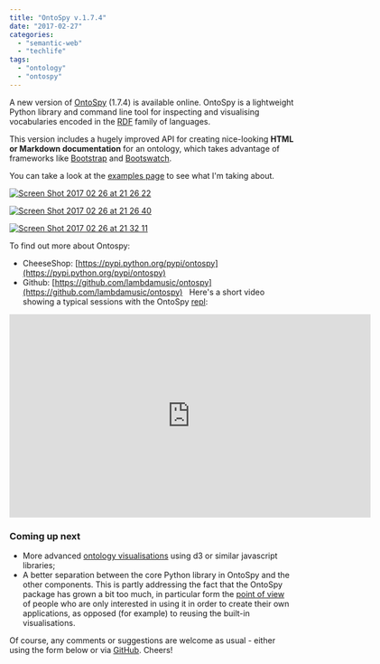 ```yaml
---
title: "OntoSpy v.1.7.4"
date: "2017-02-27"
categories: 
  - "semantic-web"
  - "techlife"
tags: 
  - "ontology"
  - "ontospy"
---
```


A new version of [OntoSpy](https://github.com/lambdamusic/ontospy) (1.7.4) is available online. OntoSpy is a lightweight Python library and command line tool for inspecting and visualising vocabularies encoded in the [RDF](https://en.wikipedia.org/wiki/Resource_Description_Framework) family of languages.

This version includes a hugely improved API for creating nice-looking **HTML or Markdown documentation** for an ontology, which takes advantage of frameworks like [Bootstrap](http://getbootstrap.com/components/) and [Bootswatch](https://bootswatch.com/).

You can take a look at the [examples page](http://www.michelepasin.org/support/ontospy-examples/index.html) to see what I'm taking about.

[![Screen Shot 2017 02 26 at 21 26 22](/media/static/blog_img/Screen-Shot-2017-02-26-at-21.26.22-1.png)](http://www.michelepasin.org/blog/wp-content/uploads/2017/02/Screen-Shot-2017-02-26-at-21.26.22-1.png)

[![Screen Shot 2017 02 26 at 21 26 40](/media/static/blog_img/Screen-Shot-2017-02-26-at-21.26.40-1.png)](http://www.michelepasin.org/blog/wp-content/uploads/2017/02/Screen-Shot-2017-02-26-at-21.26.40-1.png)

[![Screen Shot 2017 02 26 at 21 32 11](/media/static/blog_img/Screen-Shot-2017-02-26-at-21.32.11-1.png)](http://www.michelepasin.org/blog/wp-content/uploads/2017/02/Screen-Shot-2017-02-26-at-21.32.11-1.png)

To find out more about Ontospy:

- CheeseShop: [https://pypi.python.org/pypi/ontospy](https://pypi.python.org/pypi/ontospy)
- Github: [https://github.com/lambdamusic/ontospy](https://github.com/lambdamusic/ontospy)
  Here's a short video showing a typical sessions with the OntoSpy [repl](https://en.wikipedia.org/wiki/Read%E2%80%93eval%E2%80%93print_loop):

<iframe src="https://player.vimeo.com/video/169707591" width="640" height="360" frameborder="0" webkitallowfullscreen mozallowfullscreen="" allowfullscreen=""></iframe>

### Coming up next

- More advanced [ontology visualisations](http://www.nature.com/developers/hacks/subjects/d3tree) using d3 or similar javascript libraries;
- A better separation between the core Python library in OntoSpy and the other components. This is partly addressing the fact that the OntoSpy package has grown a bit too much, in particular form the [point of view](https://github.com/lambdamusic/OntoSpy/issues/20) of people who are only interested in using it in order to create their own applications, as opposed (for example) to reusing the built-in visualisations.

Of course, any comments or suggestions are welcome as usual - either using the form below or via [GitHub](https://github.com/lambdamusic/ontospy/issues). Cheers!
